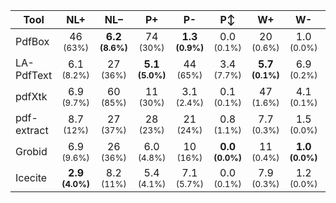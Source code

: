 
| Tool                | NL+  | NL–  | P+   | P-   | P&#8597;  | W+   | W-   | W~   | ERR  | T∅   |
| ------------------- |:----:|:----:|:----:|:----:|:----:|:----:|:----:|:----:|:----:|:----:|
| PdfBox | 46 <br> <sup>(63%)</sup> | **6.2** <br> <sup>**(8.6%)**</sup> | 74 <br> <sup>(30%)</sup> | **1.3** <br> <sup>**(0.9%)**</sup> | 0.0 <br> <sup>(0.1%)</sup> | 20 <br> <sup>(0.6%)</sup> | 1.0 <br> <sup>(0.0%)</sup> | 54 <br> <sup>(1.7%)</sup> | **0** | 8.8 |
| LA-PdfText | 6.1 <br> <sup>(8.2%)</sup> | 27 <br> <sup>(36%)</sup> | **5.1** <br> <sup>**(5.0%)**</sup> | 44 <br> <sup>(65%)</sup> | 3.4 <br> <sup>(7.7%)</sup> | **5.7** <br> <sup>**(0.1%)**</sup> | 6.9 <br> <sup>(0.2%)</sup> | 32 <br> <sup>(0.8%)</sup> | 8 | 24 |
| pdfXtk | 6.9 <br> <sup>(9.7%)</sup> | 60 <br> <sup>(85%)</sup> | 11 <br> <sup>(30%)</sup> | 3.1 <br> <sup>(2.4%)</sup> | 0.1 <br> <sup>(0.1%)</sup> | 47 <br> <sup>(1.6%)</sup> | 4.1 <br> <sup>(0.1%)</sup> | 89 <br> <sup>(2.9%)</sup> | 12 | 22 |
| pdf-extract | 8.7 <br> <sup>(12%)</sup> | 27 <br> <sup>(37%)</sup> | 28 <br> <sup>(23%)</sup> | 21 <br> <sup>(24%)</sup> | 0.8 <br> <sup>(1.1%)</sup> | 7.7 <br> <sup>(0.3%)</sup> | 1.5 <br> <sup>(0.0%)</sup> | 54 <br> <sup>(1.8%)</sup> | 6 | 34 |
| Grobid | 6.9 <br> <sup>(9.6%)</sup> | 26 <br> <sup>(36%)</sup> | 6.0 <br> <sup>(4.8%)</sup> | 10 <br> <sup>(16%)</sup> | **0.0** <br> <sup>**(0.0%)**</sup> | 11 <br> <sup>(0.4%)</sup> | **1.0** <br> <sup>**(0.0%)**</sup> | 53 <br> <sup>(1.8%)</sup> | 6 | 42 |
| Icecite | **2.9** <br> <sup>**(4.0%)**</sup> | 8.2 <br> <sup>(11%)</sup> | 5.4 <br> <sup>(4.1%)</sup> | 7.1 <br> <sup>(5.7%)</sup> | 0.0 <br> <sup>(0.1%)</sup> | 7.9 <br> <sup>(0.3%)</sup> | 1.2 <br> <sup>(0.0%)</sup> | **18** <br> <sup>**(0.6%)**</sup> | 2 | 41 |

